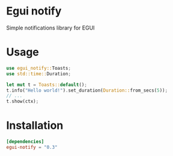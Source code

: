 # Egui notify
Simple notifications library for EGUI

# Usage
```rust
use egui_notify::Toasts;
use std::time::Duration;

let mut t = Toasts::default();
t.info("Hello world!").set_duration(Duration::from_secs(5));
// ...
t.show(ctx);
```

# Installation
```toml
[dependencies]
egui-notify = "0.3"
```